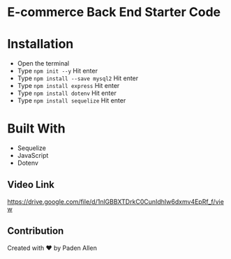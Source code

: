 # E-commerce Back End Starter Code

# Installation
  * Open the terminal
  * Type `npm init --y` Hit enter
  * Type `npm install --save mysql2` Hit enter
  * Type `npm install express` Hit enter
  * Type `npm install dotenv` Hit enter
  * Type `npm install sequelize` Hit enter

# Built With
* Sequelize
* JavaScript
* Dotenv

## Video Link
https://drive.google.com/file/d/1nlGBBXTDrkC0CunIdhIw6dxmv4EpRf_f/view

## Contribution
Created with ❤️ by Paden Allen